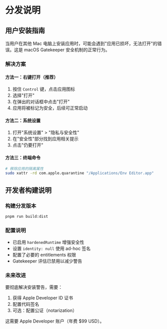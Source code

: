 # 分发说明

## 用户安装指南

当用户在其他 Mac 电脑上安装应用时，可能会遇到"应用已损坏，无法打开"的错误。这是 macOS Gatekeeper 安全机制的正常行为。

### 解决方案

#### 方法一：右键打开（推荐）
1. 按住 `Control` 键，点击应用图标
2. 选择"打开"
3. 在弹出的对话框中点击"打开"
4. 应用将被标记为安全，后续可正常启动

#### 方法二：系统设置
1. 打开"系统设置" > "隐私与安全性"
2. 在"安全性"部分找到应用相关提示
3. 点击"仍要打开"

#### 方法三：终端命令
```bash
# 移除应用的隔离属性
sudo xattr -rd com.apple.quarantine "/Applications/Env Editor.app"
```

## 开发者构建说明

### 构建分发版本
```bash
pnpm run build:dist
```

### 配置说明
- 已启用 `hardenedRuntime` 增强安全性
- 设置 `identity: null` 使用 ad-hoc 签名
- 配置了必要的 entitlements 权限
- Gatekeeper 评估已禁用以减少警告

### 未来改进
要彻底解决安装警告，需要：
1. 获得 Apple Developer ID 证书
2. 配置代码签名
3. 可选：配置公证（notarization）

这需要 Apple Developer 账户（年费 $99 USD）。